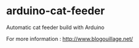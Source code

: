 arduino-cat-feeder
==================

Automatic cat feeder build with Arduino

For more information : http://www.blogouillage.net/


